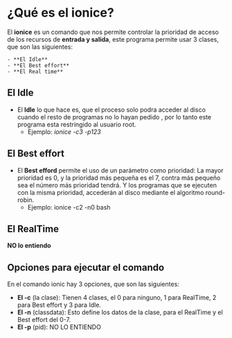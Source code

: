 # ¿Qué es el ionice?

El **ionice** es un comando que nos permite controlar la prioridad de acceso de los recursos de **entrada y salida**, este programa permite usar 3 clases, que son las siguientes:

    - **El Idle**
    - **El Best effort**
    - **El Real time**
    
## El Idle

- El **Idle** lo que hace es, que el proceso solo podra acceder al disco cuando el resto de programas no lo hayan pedido , por lo tanto este programa esta restringido al usuario root.
    - Ejemplo: *ionice -c3 -p123*
    
    
## El Best effort

- El **Best efford** permite el uso de un parámetro como prioridad: La mayor prioridad es 0, y la prioridad más pequeña es el 7, contra más pequeño sea el número más prioridad tendrá. Y los programas que se ejecuten con la misma prioridad, accederán al disco mediante el algoritmo round-robin.
     - Ejemplo: ionice -c2 -n0 bash
     
## El RealTime 

**NO lo entiendo**



## Opciones para ejecutar el comando

En el comando ionic hay 3 opciones, que son las siguientes:
  
  - **El -c** (la clase): Tienen 4 clases, el 0 para ninguno, 1 para RealTime, 2 para Best effort y 3 para Idle.
  - **El -n** (classdata): Esto define los datos de la clase, para el RealTime y el Best effort del 0-7. 
  - **El -p** (pid): NO LO ENTIENDO
 

